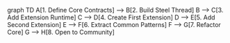 graph TD
    A[1. Define Core Contracts] --> B[2. Build Steel Thread]
    B --> C[3. Add Extension Runtime]
    C --> D[4. Create First Extension]
    D --> E[5. Add Second Extension]
    E --> F[6. Extract Common Patterns]
    F --> G[7. Refactor Core]
    G --> H[8. Open to Community]
